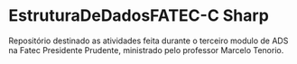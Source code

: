 # EstruturaDeDadosFATEC-C Sharp

Repositório destinado as atividades feita durante o terceiro modulo de ADS na Fatec Presidente Prudente, ministrado pelo professor Marcelo Tenorio.
